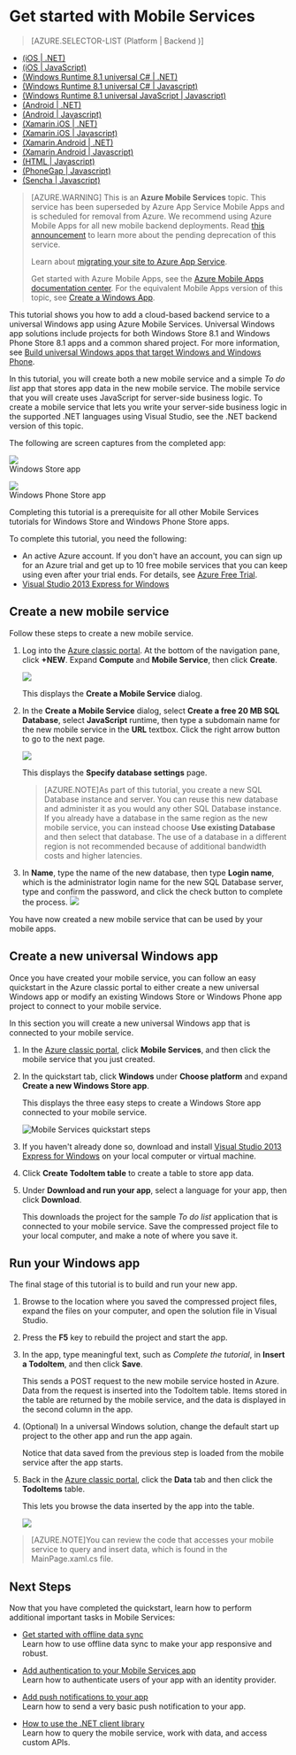 <properties
	pageTitle="Get Started with Mobile Services for Windows Store apps (C#) | Microsoft Azure"
	description="Follow this tutorial to get started using Azure Mobile Services for Windows Store development in C#."
	services="mobile-services"
	documentationCenter="windows"
	authors="ggailey777"
	manager="dwrede"
	editor=""/>

<tags
	ms.service="mobile-services"
	ms.workload="mobile"
	ms.tgt_pltfrm="mobile-windows"
	ms.devlang="dotnet"
	ms.topic="get-started-article"
	ms.date="07/21/2016"
	ms.author="glenga"/>

# <a name="getting-started"> </a>Get started with Mobile Services

> [AZURE.SELECTOR-LIST (Platform | Backend )]
- [(iOS | .NET)](../articles/mobile-services-dotnet-backend-ios-get-started.md)
- [(iOS | JavaScript)](../articles/mobile-services-ios-get-started.md)
- [(Windows Runtime 8.1 universal C# | .NET)](../articles/mobile-services-dotnet-backend-windows-store-dotnet-get-started.md)
- [(Windows Runtime 8.1 universal C# | Javascript)](../articles/mobile-services-javascript-backend-windows-store-dotnet-get-started.md)
- [(Windows Runtime 8.1 universal JavaScript | Javascript)](../articles/mobile-services-javascript-backend-windows-store-javascript-get-started.md)
- [(Android | .NET)](../articles/mobile-services-dotnet-backend-android-get-started.md)
- [(Android | Javascript)](../articles/mobile-services-android-get-started.md)
- [(Xamarin.iOS | .NET)](../articles/mobile-services-dotnet-backend-xamarin-ios-get-started.md)
- [(Xamarin.iOS | Javascript)](../articles/partner-xamarin-mobile-services-ios-get-started.md)
- [(Xamarin.Android | .NET)](../articles/mobile-services-dotnet-backend-xamarin-android-get-started.md)
- [(Xamarin.Android | Javascript)](../articles/partner-xamarin-mobile-services-android-get-started.md)
- [(HTML | Javascript)](../articles/mobile-services-html-get-started.md)
- [(PhoneGap | Javascript)](../articles/mobile-services-javascript-backend-phonegap-get-started.md)
- [(Sencha | Javascript)](../articles/partner-sencha-mobile-services-get-started.md)
&nbsp;

>[AZURE.WARNING] This is an **Azure Mobile Services** topic.  This service has been superseded by Azure App Service Mobile Apps and is scheduled for removal from Azure.  We recommend using Azure Mobile Apps for all new mobile backend deployments.  Read [this announcement](https://azure.microsoft.com/blog/transition-of-azure-mobile-services/) to learn more about the pending deprecation of this service.  
>
> Learn about [migrating your site to Azure App Service](../articles/app-service-mobile/app-service-mobile-migrating-from-mobile-services.md).
>
> Get started with Azure Mobile Apps, see the [Azure Mobile Apps documentation center](https://azure.microsoft.com/documentation/learning-paths/appservice-mobileapps/).
> For the equivalent Mobile Apps version of this topic, see [Create a Windows App](../app-service-mobile/app-service-mobile-windows-store-dotnet-get-started.md).

This tutorial shows you how to add a cloud-based backend service to a universal Windows app using Azure Mobile Services. Universal Windows app solutions include projects for both Windows Store 8.1 and Windows Phone Store 8.1 apps and a common shared project. For more information, see [Build universal Windows apps that target Windows and Windows Phone](http://msdn.microsoft.com/library/windows/apps/xaml/dn609832.aspx).

In this tutorial, you will create both a new mobile service and a simple *To do list* app that stores app data in the new mobile service. The mobile service that you will create uses JavaScript for server-side business logic. To create a mobile service that lets you write your server-side business logic in the supported .NET languages using Visual Studio, see the .NET backend version of this topic.


The following are screen captures from the completed app:

![](./media/mobile-services-windows-universal-get-started/mobile-quickstart-completed.png)
<br/>Windows Store app

![](./media/mobile-services-windows-universal-get-started/mobile-quickstart-completed-wp8.png)
<br/>Windows Phone Store app

Completing this tutorial is a prerequisite for all other Mobile Services tutorials for Windows Store and Windows Phone Store apps.

To complete this tutorial, you need the following:

* An active Azure account. If you don't have an account, you can sign up for an Azure trial and get up to 10 free mobile services that you can keep using even after your trial ends. For details, see [Azure Free Trial](https://azure.microsoft.com/pricing/free-trial/?WT.mc_id=A0E0E5C02&amp;returnurl=http%3A%2F%2Fazure.microsoft.com%2Fen-us%2Fdocumentation%2Farticles%2Fmobile-services-javascript-backend-windows-store-javascript-get-started%2F).
* [Visual Studio 2013 Express for Windows]

## Create a new mobile service



Follow these steps to create a new mobile service.

1.	Log into the [Azure classic portal](https://manage.windowsazure.com/). At the bottom of the navigation pane, click **+NEW**. Expand **Compute** and **Mobile Service**, then click **Create**.

	![](./media/mobile-services-create-new-service/mobile-create.png)

	This displays the **Create a Mobile Service** dialog.

2.	In the **Create a Mobile Service** dialog, select **Create a free 20 MB SQL Database**, select **JavaScript** runtime, then type a subdomain name for the new mobile service in the **URL** textbox. Click the right arrow button to go to the next page.

	![](./media/mobile-services-create-new-service/mobile-create-page1.png)

	This displays the **Specify database settings** page.

	>[AZURE.NOTE]As part of this tutorial, you create a new SQL Database instance and server. You can reuse this new database and administer it as you would any other SQL Database instance. If you already have a database in the same region as the new mobile service, you can instead choose **Use existing Database** and then select that database. The use of a database in a different region is not recommended because of additional bandwidth costs and higher latencies.

3.	In **Name**, type the name of the new database, then type **Login name**, which is the administrator login name for the new SQL Database server, type and confirm the password, and click the check button to complete the process.
	![](./media/mobile-services-create-new-service/mobile-create-page2.png)

You have now created a new mobile service that can be used by your mobile apps.


## Create a new universal Windows app

Once you have created your mobile service, you can follow an easy quickstart in the Azure classic portal to either create a new universal Windows app or modify an existing Windows Store or Windows Phone app project to connect to your mobile service.

In this section you will create a new universal Windows app that is connected to your mobile service.

1.  In the [Azure classic portal], click **Mobile Services**, and then click the mobile service that you just created.


2. In the quickstart tab, click **Windows** under **Choose platform** and expand **Create a new Windows Store app**.

   	This displays the three easy steps to create a Windows Store app connected to your mobile service.

  	![Mobile Services quickstart steps](./media/mobile-services-javascript-backend-windows-store-dotnet-get-started/mobile-quickstart-steps.png)

3. If you haven't already done so, download and install [Visual Studio 2013 Express for Windows] on your local computer or virtual machine.

4. Click **Create TodoItem table** to create a table to store app data.

5. Under **Download and run your app**, select a language for your app, then click **Download**.

  	This downloads the project for the sample *To do list* application that is connected to your mobile service. Save the compressed project file to your local computer, and make a note of where you save it.

## Run your Windows app


The final stage of this tutorial is to build and run your new app.

1. Browse to the location where you saved the compressed project files, expand the files on your computer, and open the solution file in Visual Studio.

2. Press the **F5** key to rebuild the project and start the app.

3. In the app, type meaningful text, such as *Complete the tutorial*, in **Insert a TodoItem**, and then click **Save**.

   	This sends a POST request to the new mobile service hosted in Azure. Data from the request is inserted into the TodoItem table. Items stored in the table are returned by the mobile service, and the data is displayed in the second column in the app.

4. (Optional) In a universal Windows solution, change the default start up project to the other app and run the app again.

	Notice that data saved from the previous step is loaded from the mobile service after the app starts.

4. Back in the [Azure classic portal](https://manage.windowsazure.com/), click the **Data** tab and then click the **TodoItems** table.

   	This lets you browse the data inserted by the app into the table.

   	![](./media/mobile-services-javascript-backend-run-app/mobile-data-browse.png)

>[AZURE.NOTE]You can review the code that accesses your mobile service to query and insert data, which is found in the MainPage.xaml.cs file.

## Next Steps
Now that you have completed the quickstart, learn how to perform additional important tasks in Mobile Services:

* [Get started with offline data sync]  
  Learn how to use offline data sync to make your app responsive and robust.

* [Add authentication to your Mobile Services app ][Get started with authentication]  
  Learn how to authenticate users of your app with an identity provider.

* [Add push notifications to your app][Get started with push notifications]  
  Learn how to send a very basic push notification to your app.

* [How to use the .NET client library](mobile-services-dotnet-how-to-use-client-library.md)  
 Learn how to query the mobile service, work with data, and access custom APIs.


<!-- Anchors. -->
[Getting started with Mobile Services]:#getting-started
[Create a new mobile service]:#create-new-service
[Define the mobile service instance]:#define-mobile-service-instance
[Next Steps]:#next-steps

<!-- Images. -->



<!-- URLs. -->
[Get started with offline data sync]: mobile-services-windows-store-dotnet-get-started-offline-data.md
[Get started with authentication]: mobile-services-javascript-backend-windows-universal-dotnet-get-started-users.md
[Get started with push notifications]: mobile-services-javascript-backend-windows-universal-dotnet-get-started-push.md
[Visual Studio 2013 Express for Windows]: http://go.microsoft.com/fwlink/?LinkId=257546
[Mobile Services SDK]: http://go.microsoft.com/fwlink/?LinkId=257545
[Azure classic portal]: https://manage.windowsazure.com/

